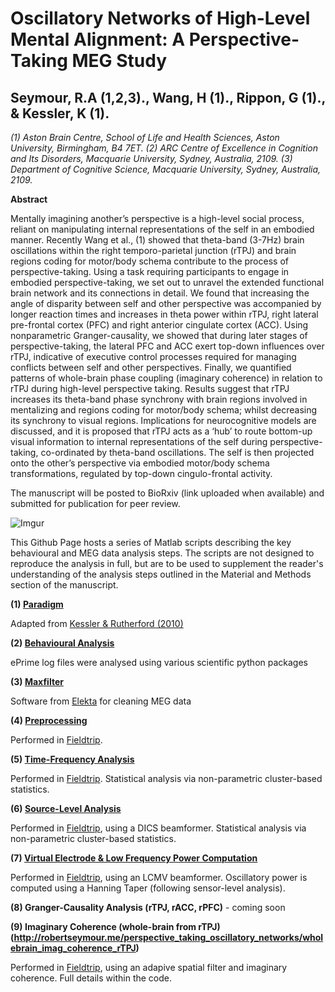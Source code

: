 # **Oscillatory Networks of High-Level Mental Alignment: A Perspective-Taking MEG Study**

## **Seymour, R.A (1,2,3)., Wang, H (1)., Rippon, G (1)., & Kessler, K (1).**

*(1) Aston Brain Centre, School of Life and Health Sciences, Aston University, Birmingham, B4 7ET. (2) ARC Centre of Excellence in Cognition and Its Disorders, Macquarie University, Sydney, Australia, 2109. (3) Department of Cognitive Science, Macquarie University, Sydney, Australia, 2109.*

**Abstract**

Mentally imagining another’s perspective is a high-level social process, reliant on manipulating internal representations of the self in an embodied manner. Recently Wang et al., (1) showed that theta-band (3-7Hz) brain oscillations within the right temporo-parietal junction (rTPJ) and brain regions coding for motor/body schema contribute to the process of perspective-taking. Using a task requiring participants to engage in embodied perspective-taking, we set out to unravel the extended functional brain network and its connections in detail. We found that increasing the angle of disparity between self and other perspective was accompanied by longer reaction times and increases in theta power within rTPJ, right lateral pre-frontal cortex (PFC) and right anterior cingulate cortex (ACC). Using nonparametric Granger-causality, we showed that during later stages of perspective-taking, the lateral PFC and ACC exert top-down influences over rTPJ, indicative of executive control processes required for managing conflicts between self and other perspectives. Finally, we quantified patterns of whole-brain phase coupling (imaginary coherence) in relation to rTPJ during high-level perspective taking. Results suggest that rTPJ increases its theta-band phase synchrony with brain regions involved in mentalizing and regions coding for motor/body schema; whilst decreasing its synchrony to visual regions. Implications for neurocognitive models are discussed, and it is proposed that rTPJ acts as a ‘hub’ to route bottom-up visual information to internal representations of the self during perspective-taking, co-ordinated by theta-band oscillations. The self is then projected onto the other’s perspective via embodied motor/body schema transformations, regulated by top-down cingulo-frontal activity.

The manuscript will be posted to BioRxiv (link uploaded when available) and submitted for publication for peer review.

![Imgur](https://i.imgur.com/2PlluEh.png)

This Github Page hosts a series of Matlab scripts describing the key behavioural and MEG data analysis steps. The scripts are not designed to reproduce the analysis in full, but are to be used to supplement the reader's understanding of the analysis steps outlined in the Material and Methods section of the manuscript.

**(1) [Paradigm](http://robertseymour.me/perspective_taking_oscillatory_networks/paradigm)**

Adapted from [Kessler & Rutherford (2010)](https://www.ncbi.nlm.nih.gov/pmc/articles/PMC3153818/)

**(2) [Behavioural Analysis](http://robertseymour.me/perspective_taking_oscillatory_networks/behavioural)**

ePrime log files were analysed using various scientific python packages

**(3) [Maxfilter](http://robertseymour.me/perspective_taking_oscillatory_networks/maxfilter)**

Software from [Elekta](http://imaging.mrc-cbu.cam.ac.uk/meg/Maxfilter) for cleaning MEG data

**(4) [Preprocessing](http://robertseymour.me/perspective_taking_oscillatory_networks/preprocessing)**

Performed in [Fieldtrip](http://www.fieldtriptoolbox.org/).

**(5) [Time-Frequency Analysis](http://robertseymour.me/perspective_taking_oscillatory_networks/tfr_analysis)**

Performed in [Fieldtrip](http://www.fieldtriptoolbox.org/). Statistical analysis via non-parametric cluster-based statistics.

**(6) [Source-Level Analysis](http://robertseymour.me/perspective_taking_oscillatory_networks/source_analysis)**

Performed in [Fieldtrip](http://www.fieldtriptoolbox.org/), using a DICS beamformer. Statistical analysis via non-parametric cluster-based statistics.

**(7) [Virtual Electrode & Low Frequency Power Computation](http://robertseymour.me/perspective_taking_oscillatory_networks/compute_VE_TPJ_ACC_PFC)**

Performed in [Fieldtrip](http://www.fieldtriptoolbox.org/), using an LCMV beamformer. Oscillatory power is computed using a Hanning Taper (following sensor-level analysis).

**(8) Granger-Causality Analysis (rTPJ, rACC, rPFC)** - coming soon

**(9) Imaginary Coherence (whole-brain from rTPJ) (http://robertseymour.me/perspective_taking_oscillatory_networks/wholebrain_imag_coherence_rTPJ)**

Performed in [Fieldtrip](http://www.fieldtriptoolbox.org/), using an adapive spatial filter and imaginary coherence. Full details within the code.
